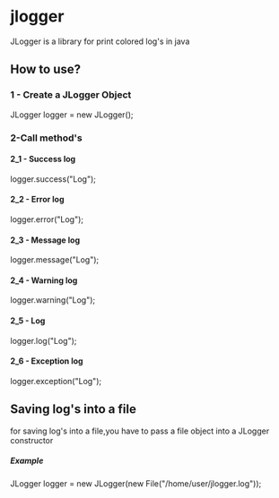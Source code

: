 <h1>jlogger</h1>
<p> JLogger is a library for print colored log's in java</p>

<h2>How to use?</h2>
<div>
  <h3>1 - Create a JLogger Object</h4>
    JLogger logger = new JLogger();
  <h3>2-Call method's</h3>
  <h4>2_1 - Success log </h4>
    logger.success("Log");
  <h4>2_2 - Error log</h4>
    logger.error("Log");
  <h4>2_3 - Message log</h4>
    logger.message("Log");
  <h4>2_4 - Warning log</h4>
    logger.warning("Log");<br>
  <h4>2_5 - Log</h4>
    logger.log("Log");<br>
  <h4>2_6 - Exception log</h4>
    logger.exception("Log");<br>
</div>

<div>
  <h2>Saving log's into a file</h2>
    <p>
      for saving log's into a file,you have to pass a file object into a JLogger constructor    
    </p>
  <h5>Example</h5>
    JLogger logger = new JLogger(new File("/home/user/jlogger.log"));
</div>
